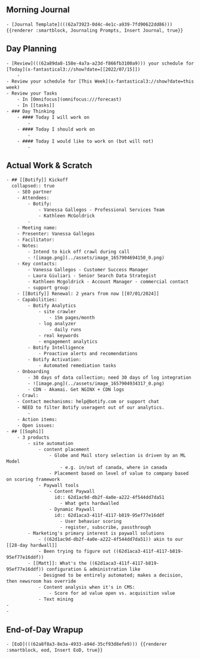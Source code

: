 ## Morning Journal
	- [Journal Template](((62a73923-0d4c-4e1c-a939-7fd90622dd86))) {{renderer :smartblock, Journaling Prompts, Insert Journal, true}}
## Day Planning
	- [Review](((62a89da8-158e-4a7a-a23d-f866fb3100a9))) your schedule for [Today](x-fantastical3://show?date=[[2022/07/15]])
		-
	- Review your schedule for [This Week](x-fantastical3://show?date=this week)
	- Review your Tasks
		- In [Omnifocus](omnifocus:///forecast)
		- In [[tasks]]
	- ### Day Thinking
		- #### Today I will work on
			-
		- #### Today I should work on
			-
		- #### Today I would like to work on (but will not)
			-
## Actual Work & Scratch
	- ## [[Botify]] Kickoff
	  collapsed:: true
		- SEO partner
		- Attendees:
			- Botify:
				- Vanessa Gallegos - Professional Services Team
				- Kathleen McGoldrick
			-
		- Meeting name:
		- Presenter: Vanessa Gallegos
		- Facilitator:
		- Notes:
			- Intend to kick off crawl during call
			- ![image.png](../assets/image_1657904694150_0.png)
		- Key contacts:
			- Vanessa Gallegos - Customer Success Manager
			- Laura Giuliari - Senior Search Data Strategist
			- Kathleen Mcgoldrick - Account Manager - commercial contact
			- support group:
		- [[Botify]] Renewal: 2 years from now [[07/01/2024]]
		- Capabilities:
			- Botify Analytics
				- site crawler
					- 15m pages/month
				- log analyzer
					- daily runs
				- real keywords
				- engagement analytics
			- Botify Intelligence
				- Proactive alerts and recomendations
			- Botify Activation:
				- Automated remediation tasks
		- Onboarding
			- 30 days of data collection; need 30 days of log integration
			- ![image.png](../assets/image_1657904934317_0.png)
			- CDN - Akamai. Get NGINX + CDN logs
		- Crawl:
		- Contact mechanisms: help@botify.com or support chat
		- NEED to filter Botify useragent out of our analytics.
			-
		- Action items:
		- Open issues:
	- ## [[Sophi]]
		- 3 products
			- site automation
				- content placement
					- Globe and Mail story selection is driven by an ML Model
						- e.g. in/out of canada, where in canada
					- Placement based on level of value to company based on scoring framework
				- Paywall tools
					- Content Paywall
					  id:: 62d1ac9d-db2f-4a0e-a222-4f544dd7da51
						- What gets hardwalled
					- Dynamic Paywall
					  id:: 62d1aca3-411f-4117-b819-95ef77e16ddf
						- User behavior scoring
						- register, subscribe, passthrough
			- Marketing's primary interest is paywall solutions
				- ((62d1ac9d-db2f-4a0e-a222-4f544dd7da51)) akin to our [[28-day hardwall]]
				- Been trying to figure out ((62d1aca3-411f-4117-b819-95ef77e16ddf))
			- [[Matt]]: What's the ((62d1aca3-411f-4117-b819-95ef77e16ddf)) configuration & administration like
				- Designed to be entirely automated; makes a decision, then newsroom has override
				- Content analysis when it's in CMS:
					- Score for ad value open vs. acquisition value
				- Text mining
	-
	-
## End-of-Day Wrapup
	- [EoD](((62a8f8a3-8e3a-4933-a94d-35cf93d8efe9))) {{renderer :smartblock, eod, Insert EoD, true}}